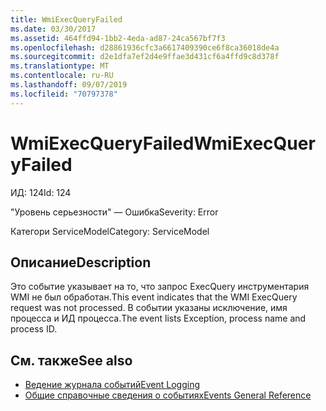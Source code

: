 ```yaml
---
title: WmiExecQueryFailed
ms.date: 03/30/2017
ms.assetid: 464ffd94-1bb2-4eda-ad87-24ca567bf7f3
ms.openlocfilehash: d28861936cfc3a6617409390ce6f8ca36018de4a
ms.sourcegitcommit: d2e1dfa7ef2d4e9ffae3d431cf6a4ffd9c8d378f
ms.translationtype: MT
ms.contentlocale: ru-RU
ms.lasthandoff: 09/07/2019
ms.locfileid: "70797378"
---
```

# <a name="wmiexecqueryfailed"></a><span data-ttu-id="e6f50-102">WmiExecQueryFailed</span><span class="sxs-lookup"><span data-stu-id="e6f50-102">WmiExecQueryFailed</span></span>
<span data-ttu-id="e6f50-103">ИД: 124</span><span class="sxs-lookup"><span data-stu-id="e6f50-103">Id: 124</span></span>  
  
 <span data-ttu-id="e6f50-104">"Уровень серьезности" — Ошибка</span><span class="sxs-lookup"><span data-stu-id="e6f50-104">Severity: Error</span></span>  
  
 <span data-ttu-id="e6f50-105">Категори ServiceModel</span><span class="sxs-lookup"><span data-stu-id="e6f50-105">Category: ServiceModel</span></span>  
  
## <a name="description"></a><span data-ttu-id="e6f50-106">Описание</span><span class="sxs-lookup"><span data-stu-id="e6f50-106">Description</span></span>  
 <span data-ttu-id="e6f50-107">Это событие указывает на то, что запрос ExecQuery инструментария WMI не был обработан.</span><span class="sxs-lookup"><span data-stu-id="e6f50-107">This event indicates that the WMI ExecQuery request was not processed.</span></span> <span data-ttu-id="e6f50-108">В событии указаны исключение, имя процесса и ИД процесса.</span><span class="sxs-lookup"><span data-stu-id="e6f50-108">The event lists Exception, process name and process ID.</span></span>  
  
## <a name="see-also"></a><span data-ttu-id="e6f50-109">См. также</span><span class="sxs-lookup"><span data-stu-id="e6f50-109">See also</span></span>

- [<span data-ttu-id="e6f50-110">Ведение журнала событий</span><span class="sxs-lookup"><span data-stu-id="e6f50-110">Event Logging</span></span>](index.md)
- [<span data-ttu-id="e6f50-111">Общие справочные сведения о событиях</span><span class="sxs-lookup"><span data-stu-id="e6f50-111">Events General Reference</span></span>](events-general-reference.md)
